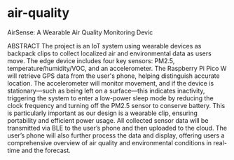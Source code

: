 # air-quality
AirSense: A Wearable Air Quality Monitoring Devic

 ABSTRACT
 The project is an IoT system using wearable devices as backpack
 clips to collect localized air and environmental data as users
 move. The edge device includes four key sensors: PM2.5,
 temperature/humidity/VOC, and an accelerometer. The Raspberry
 Pi Pico W will retrieve GPS data from the user's phone, helping
 distinguish accurate location. The accelerometer will monitor
 movement, and if the device is stationary—such as being left on a
 surface—this indicates inactivity, triggering the system to enter a
 low-power sleep mode by reducing the clock frequency and
 turning off the PM2.5 sensor to conserve battery. This is
 particularly important as our design is a wearable clip, ensuring
 portability and efficient power usage. All collected sensor data
 will be transmitted via BLE to the user’s phone and then uploaded
 to the cloud. The user’s phone will also further process the data
 and display, offering users a comprehensive overview of air
 quality and environmental conditions in real-time and the forecast.
